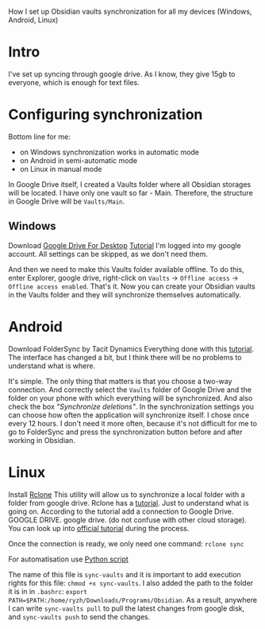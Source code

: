 How I set up Obsidian vaults synchronization for all my devices (Windows, Android, Linux)

# Intro
I've set up syncing through google drive. As I know, they give 15gb to everyone, which is enough for text files.


# Configuring synchronization
Bottom line for me:
- on Windows synchronization works in automatic mode
- on Android in semi-automatic mode
- on Linux in manual mode

In Google Drive itself, I created a Vaults folder where all Obsidian storages will be located. I have only one vault so far - Main. Therefore, the structure in Google Drive will be `Vaults/Main`.


## Windows
Download [Google Drive For Desktop](https://support.google.com/drive/answer/10838124?hl=en)
[Tutorial](https://youtu.be/26PKoz3yb0M?si=zc3H4xqctV0H6mHG)
I'm logged into my google account.
All settings can be skipped, as we don't need them.

And then we need to make this Vaults folder available offline. To do this, enter Explorer, google drive, right-click on `Vaults` -> `Offline access` -> `Offline access enabled`.
That's it. Now you can create your Obsidian vaults in the Vaults folder and they will synchronize themselves automatically.


# Android
Download FolderSync by Tacit Dynamics
Everything done with this [tutorial](https://youtu.be/0LZSFvyCmEk?si=IxG-t7yAbtnKdu4p). The interface has changed a bit, but I think there will be no problems to understand what is where.

It's simple. The only thing that matters is that you choose a two-way connection. And correctly select the `Vaults` folder of Google Drive and the folder on your phone with which everything will be synchronized. And also check the box *"Synchronize deletions"*. In the synchronization settings you can choose how often the application will synchronize itself. I chose once every 12 hours. I don't need it more often, because it's not difficult for me to go to FolderSync and press the synchronization button before and after working in Obsidian.


# Linux

Install [Rclone](https://rclone.org/)
This utility will allow us to synchronize a local folder with a folder from google drive.
Rclone has a [tutorial](https://www.youtube.com/watch?v=qKw8pNC_dt8&t=605s). Just to understand what is going on. 
According to the tutorial add a connection to Google Drive. GOOGLE DRIVE. google drive. (do not confuse with other cloud storage).
You can look up into [official tutorial](https://rclone.org/drive/) during the process.

Once the connection is ready, we only need one command:
`rclone sync`

For automatisation use [Python script](https://github.com/0riginaln0/obsidian-sync/blob/main/sync-vaults)

The name of this file is `sync-vaults` and it is important to add execution rights for this file: `chmod +x sync-vaults`.
 I also added the path to the folder it is in in `.bashrc`:
	`export PATH=$PATH:/home/ryzh/Downloads/Programs/Obsidian`.
As a result, anywhere I can write `sync-vaults pull` to pull the latest changes from google disk, and `sync-vaults push` to send the changes.